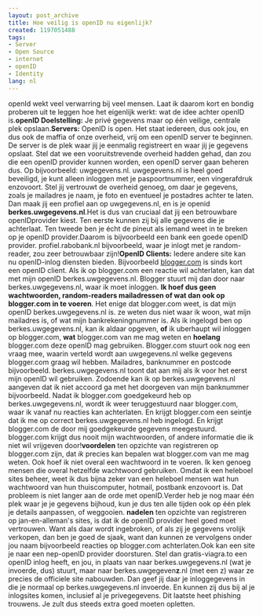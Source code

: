 ```yaml
---
layout: post_archive
title: Hoe veilig is openID nu eigenlijk?
created: 1197051488
tags:
- Server
- Open Source
- internet
- openID
- Identity
lang: nl
---
```

openId wekt veel verwarring bij veel mensen. Laat ik daarom kort en bondig proberen uit te leggen hoe het eigenlijk werkt: wat de idee achter openID is.**openID Doelstelling:** Je privé gegevens maar op één veilige, centrale plek opslaan.**Servers:** OpenID is open. Het staat iedereen, dus ook jou, en dus ook de maffia of onze overheid, vrij om een openID server te beginnen. De server is de plek waar jij je eenmalig registreert en waar jij je gegevens opslaat. Stel dat we een vooruitstrevende overheid hadden gehad, dan zou die een openID provider kunnen worden, een openID server gaan beheren dus. Op bijvoorbeeld: uwgegevens.nl. uwgegevens.nl is heel goed beveiligd, je kunt alleen inloggen met je paspoortnummer, een vingerafdruk enzovoort. Stel jij vertrouwt de overheid genoeg, om daar je gegevens, zoals je mailadres je naam, je foto en eventueel je postadres achter te laten. Dan maak jij een profiel aan op uwgegevens.nl, en is je openid **berkes.uwgegevens.nl**.Het is dus van cruciaal dat jij een betrouwbare openIDprovider kiest. Ten eerste kunnen zij bij alle gegevens die je achterlaat. Ten tweede ben je écht de pineut als iemand weet in te breken op je openID provider.Daarom is bijvoorbeeld een bank een goede openID provider. profiel.rabobank.nl bijvoorbeeld, waar je inlogt met je random-reader, zou zeer betrouwbaar zijn!**OpenID Clients:** Iedere andere site kan nu openID-inlog diensten bieden. Bijvoorbeeld [blogger.com](http://blogger.com) is sinds kort een openID client. Als ik op blogger.com een reactie wil achterlaten, kan dat met mijn openID berkes.uwgegevens.nl. Blogger stuurt mij dan door naar berkes.uwgegevens.nl, waar ik moet inloggen. **Ik hoef dus geen wachtwoorden, random-readers mailadressen of wat dan ook op blogger.com in te voeren**. Het enige dat blogger.com weet, is dat mijn openID  berkes.uwgegevens.nl is. ze weten dus niet waar ik woon, wat mijn mailadres is, of wat mijn bankrekeningnummer is. Als ik ingelogd ben op berkes.uwgegevens.nl, kan ik aldaar opgeven, **of** ik uberhaupt wil inloggen op blogger.com, **wat** blogger.com van me mag weten en **hoelang** blogger.com deze openID mag gebruiken. Blogger.com stuurt ook nog een vraag mee, waarin verteld wordt aan uwgegevens.nl welke gegevens blogger.com graag wil hebben. Mailadres, banknummer en postcode bijvoorbeeld. berkes.uwgegevens.nl toont dat aan mij als ik voor het eerst mijn openID wil gebruiken. Zodoende kan ik op berkes.uwgegevens.nl aangeven dat ik niet accoord ga met het doorgeven van mijn banknummer bijvoorbeeld. Nadat ik blogger.com goedgekeurd heb op berkes.uwgegevens.nl, wordt ik weer teruggestuurd naar blogger.com, waar ik vanaf nu reacties kan achterlaten. En krijgt blogger.com een seintje dat ik me op correct berkes.uwgegevens.nl heb ingelogd. En krijgt blogger.com de door mij goedgekeurde gegevens meegestuurd. blogger.com krijgt dus nooit mijn wachtwoorden, of andere informatie die ik niet wil vrijgeven door!**voordelen** ten opzichte van registreren op blogger.com zijn, dat _ik_ precies kan bepalen wat blogger.com van me mag weten. Ook hoef ik niet overal een wachtwoord in te voeren. Ik ken genoeg mensen die overal hetzelfde wachtwoord gebruiken. Omdat ik een heleboel sites beheer, weet ik dus bijna zeker van een heleboel mensen wat hun wachtwoord van hun thuiscomputer, hotmail, postbank enzovoort is. Dat probleem is niet langer aan de orde met openID.Verder heb je nog maar één plek waar je je gegevens bijhoud, kun je dus ten alle tijden ook op één plek je details aanpassen, of weggooien. **nadelen** ten opzichte van registreren op jan-en-alleman's sites, is dat ik de openID provider heel goed moet vertrouwen. Want als daar wordt ingebroken, of als zij je gegevens vrolijk verkopen, dan ben je goed de sjaak, want dan kunnen ze vervolgens onder jou naam bijvoorbeeld reacties op blogger.com achterlaten.Ook kan een site je naar een nep-openID provider doorsturen. Stel dan gratis-viagra.to een openID inlog heeft, en jou, in plaats van naar berkes.uwgegevens.nl (wat je invoerde, dus) stuurt, maar naar berkes.uwgegeven**z**.nl (met een z) waar ze precies de officiele site nabouwden. Dan geef jij daar je inloggegevens in die je normaal op berkes.uwgegevens.nl invoerde. En kunnen zij dus bij al je inlogsites komen, inclusief al je privegegevens. Dit laatste heet phishing trouwens. Je zult dus steeds extra goed moeten opletten.
